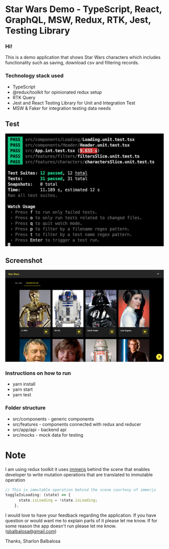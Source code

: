 # Star Wars Demo - TypeScript, React, GraphQL, MSW, Redux, RTK, Jest, Testing Library

### Hi!

This is a demo application that shows Star Wars characters which includes functionality such as saving, download csv and filtering records.

### Technology stack used

- TypeScript
- @redux/toolkit for opinionated redux setup
- RTK Query
- Jest and React Testing Library for Unit and Integration Test
- MSW & Faker for integration testing data needs

## Test

![coverage](public/test.png)

## Screenshot

![screenshot](public/screenshot.png)

### Instructions on how to run

- yarn install
- yarn start
- yarn test

### Folder structure

- src/components - generic components
- src/features - components connected with redux and reducer
- src/app/api - backend api
- src/mocks - mock data for testing

# Note

I am using redux toolkit it uses [immerjs](https://immerjs.github.io/immer/docs/introduction) behind the scene that enables developer to write mutation operations that are translated to immutable operation

```ts
// This is immutable operation behind the scene courtesy of immerjs
toggleIsLoading: (state) => {
      state.isLoading = !state.isLoading;
    },
```

I would love to have your feedback regarding the application. If you have question or would want me to explain parts of it please let me know. If for some reason the app doesn't run please let me know. (sbalbalosa@gmail.com)

Thanks,
Sharlon Balbalosa
